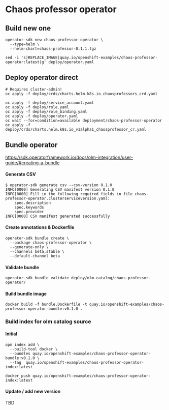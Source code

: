 # Chaos professor operator 

## Build new one
```
operator-sdk new chaos-professor-operator \
  --type=helm \
  --helm-chart=chaos-professor-0.1.1.tgz

sed -i 's|REPLACE_IMAGE|quay.io/openshift-examples/chaos-professor-operator:latest|g' deploy/operator.yaml

```

## Deploy operator direct
```
# Requires cluster-admin!
oc apply -f deploy/crds/charts.helm.k8s.io_chaosprofessors_crd.yaml

oc apply -f deploy/service_account.yaml
oc apply -f deploy/role.yaml
oc apply -f deploy/role_binding.yaml
oc apply -f deploy/operator.yaml
oc wait --for=condition=available deployment/chaos-professor-operator
oc apply -f deploy/crds/charts.helm.k8s.io_v1alpha1_chaosprofessor_cr.yaml
```

## Bundle operator

https://sdk.operatorframework.io/docs/olm-integration/user-guide/#creating-a-bundle

#### Generate CSV

```
$ operator-sdk generate csv --csv-version 0.1.0
INFO[0000] Generating CSV manifest version 0.1.0
INFO[0000] Fill in the following required fields in file chaos-professor-operator.clusterserviceversion.yaml:
	spec.description
	spec.keywords
	spec.provider
INFO[0000] CSV manifest generated successfully
```

#### Create annotations & Dockerfile

```
operator-sdk bundle create \
  --package chaos-professor-operator \
  --generate-only \
  --channels beta,stable \
  --default-channel beta
```

#### Validate bundle

```
operator-sdk bundle validate deploy/olm-catalog/chaos-professor-operator/
```

#### Build bundle image

```
docker build -f bundle.Dockerfile -t quay.io/openshift-examples/chaos-professor-operator-bundle:v0.1.0 .
```


### Build index for olm catalog source
#### Initial

```
opm index add \
  --build-tool docker \
  --bundles quay.io/openshift-examples/chaos-professor-operator-bundle:v0.1.0 \
  --tag  quay.io/openshift-examples/chaos-professor-operator-index:latest

docker push quay.io/openshift-examples/chaos-professor-operator-index:latest
```

#### Update / add new version

TBD